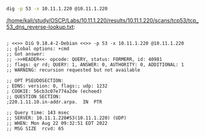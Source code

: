 ```bash
dig -p 53 -x 10.11.1.220 @10.11.1.220
```

[/home/kali/study/OSCP/Labs/10.11.1.220/results/10.11.1.220/scans/tcp53/tcp_53_dns_reverse-lookup.txt](file:///home/kali/study/OSCP/Labs/10.11.1.220/results/10.11.1.220/scans/tcp53/tcp_53_dns_reverse-lookup.txt):

```

; <<>> DiG 9.18.4-2-Debian <<>> -p 53 -x 10.11.1.220 @10.11.1.220
;; global options: +cmd
;; Got answer:
;; ->>HEADER<<- opcode: QUERY, status: FORMERR, id: 40981
;; flags: qr rd; QUERY: 1, ANSWER: 0, AUTHORITY: 0, ADDITIONAL: 1
;; WARNING: recursion requested but not available

;; OPT PSEUDOSECTION:
; EDNS: version: 0, flags:; udp: 1232
; COOKIE: 56cb3c07e774a2de (echoed)
;; QUESTION SECTION:
;220.1.11.10.in-addr.arpa.	IN	PTR

;; Query time: 143 msec
;; SERVER: 10.11.1.220#53(10.11.1.220) (UDP)
;; WHEN: Mon Aug 22 09:32:51 EDT 2022
;; MSG SIZE  rcvd: 65


```
